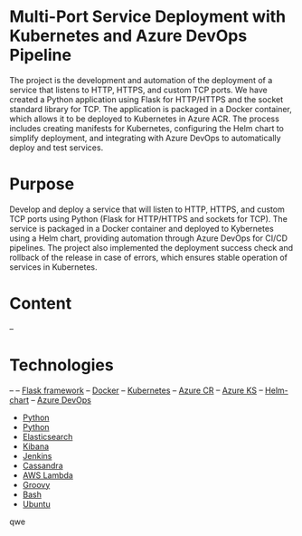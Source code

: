 # Multi-Port Service Deployment with Kubernetes and Azure DevOps Pipeline

The project is the development and automation of the deployment of a service that listens to HTTP, HTTPS, and custom TCP ports. We have created a Python application using Flask for HTTP/HTTPS and the socket standard library for TCP. The application is packaged in a Docker container, which allows it to be deployed to Kubernetes in Azure ACR. The process includes creating manifests for Kubernetes, configuring the Helm chart to simplify deployment, and integrating with Azure DevOps to automatically deploy and test services.


# Purpose

Develop and deploy a service that will listen to HTTP, HTTPS, and custom TCP ports using Python (Flask for HTTP/HTTPS and sockets for TCP). The service is packaged in a Docker container and deployed to Kybernetes using a Helm chart, providing automation through Azure DevOps for CI/CD pipelines. The project also implemented the deployment success check and rollback of the release in case of errors, which ensures stable operation of services in Kubernetes.


# Content

–



# Technologies

– 
– [Flask framework](#Flask_framework)
– [Docker](#Docker)
– [Kubernetes](#Kubernetes)
– [Azure CR](#Azure_CR)
– [Azure KS](#Azure_KS)
– [Helm-chart](#Helm-chart)
– [Azure DevOps](#Azure_DevOps)

- [Python](#Python)
- [Python](#Python)
- [Elasticsearch](#Elasticsearch)
- [Kibana](#Kibana)
- [Jenkins](#Jenkins)
- [Cassandra](#Cassandra)
- [AWS Lambda](#AWS_Lambda)
- [Groovy](#Groovy)
- [Bash](#Bash)
- [Ubuntu](#Ubuntu)

qwe
